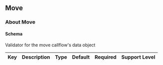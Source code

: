 ## Move

### About Move

#### Schema

Validator for the move callflow's data object



Key | Description | Type | Default | Required | Support Level
--- | ----------- | ---- | ------- | -------- | -------------



